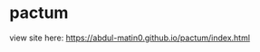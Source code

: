 # pactum

view site here: <a href="https://abdul-matin0.github.io/pactum/index.html">https://abdul-matin0.github.io/pactum/index.html</a>
